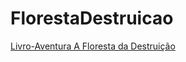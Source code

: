 # FlorestaDestruicao
 [Livro-Aventura A Floresta da Destruição](https://jonathanbaliellas.github.io/FlorestaDestruicao/HakaiHayashi/HH.html)
